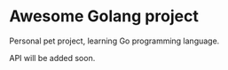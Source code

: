 # Awesome Golang project

Personal pet project, learning Go programming language. 

API will be added soon.